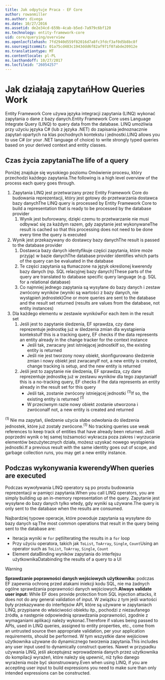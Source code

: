 ```yaml
---
title: Jak odpytuje Praca - EF Core
author: rowanmiller
ms.author: divega
ms.date: 10/27/2016
ms.assetid: de2e34cd-659b-4cab-b5ed-7a979c6bf120
ms.technology: entity-framework-core
uid: core/querying/overview
ms.openlocfilehash: 7fd2940d559f82016d7a8fc3fdcf3af0d5b8bc8f
ms.sourcegitcommit: 01a75cd483c1943ddd6f82af971f07abde20912e
ms.translationtype: MT
ms.contentlocale: pl-PL
ms.lasthandoff: 10/27/2017
ms.locfileid: "26054257"
---
```

# <a name="how-queries-work"></a><span data-ttu-id="1ef3f-102">Jak działają zapytań</span><span class="sxs-lookup"><span data-stu-id="1ef3f-102">How Queries Work</span></span>

<span data-ttu-id="1ef3f-103">Entity Framework Core używa języka integracji zapytania (LINQ) wykonać zapytania o dane z bazy danych.</span><span class="sxs-lookup"><span data-stu-id="1ef3f-103">Entity Framework Core uses Language Integrate Query (LINQ) to query data from the database.</span></span> <span data-ttu-id="1ef3f-104">LINQ umożliwia przy użyciu języka C# (lub z języka .NET) do zapisania jednoznacznie zapytań opartych na klas pochodnych kontekstu i jednostki.</span><span class="sxs-lookup"><span data-stu-id="1ef3f-104">LINQ allows you to use C# (or your .NET language of choice) to write strongly typed queries based on your derived context and entity classes.</span></span>

## <a name="the-life-of-a-query"></a><span data-ttu-id="1ef3f-105">Czas życia zapytania</span><span class="sxs-lookup"><span data-stu-id="1ef3f-105">The life of a query</span></span>

<span data-ttu-id="1ef3f-106">Poniżej znajduje się wysokiego poziomu Omówienie procesu, który przechodzi każdego zapytania.</span><span class="sxs-lookup"><span data-stu-id="1ef3f-106">The following is a high level overview of the process each query goes through.</span></span>

1. <span data-ttu-id="1ef3f-107">Zapytania LINQ jest przetwarzany przez Entity Framework Core do budowania reprezentacji, który jest gotowy do przetwarzania dostawca bazy danych</span><span class="sxs-lookup"><span data-stu-id="1ef3f-107">The LINQ query is processed by Entity Framework Core to build a representation that is ready to be processed by the database provider</span></span>
   1. <span data-ttu-id="1ef3f-108">Wynik jest buforowany, dzięki czemu to przetwarzanie nie musi odbywać się za każdym razem, gdy zapytanie jest wykonywane</span><span class="sxs-lookup"><span data-stu-id="1ef3f-108">The result is cached so that this processing does not need to be done every time the query is executed</span></span>
2. <span data-ttu-id="1ef3f-109">Wynik jest przekazywany do dostawcy bazy danych</span><span class="sxs-lookup"><span data-stu-id="1ef3f-109">The result is passed to the database provider</span></span>
   1. <span data-ttu-id="1ef3f-110">Dostawca bazy danych identyfikuje części zapytania, które może przyjąć w bazie danych</span><span class="sxs-lookup"><span data-stu-id="1ef3f-110">The database provider identifies which parts of the query can be evaluated in the database</span></span>
   2. <span data-ttu-id="1ef3f-111">Te części zapytania są tłumaczone na język określonej kwerendy bazy danych (np. SQL relacyjnej bazy danych)</span><span class="sxs-lookup"><span data-stu-id="1ef3f-111">These parts of the query are translated to database specific query language (e.g. SQL for a relational database)</span></span>
   3. <span data-ttu-id="1ef3f-112">Co najmniej jednego zapytania są wysyłane do bazy danych i zestaw zwrócony wyników (wyniki są wartości z bazy danych, nie wystąpień jednostek)</span><span class="sxs-lookup"><span data-stu-id="1ef3f-112">One or more queries are sent to the database and the result set returned (results are values from the database, not entity instances)</span></span>
3. <span data-ttu-id="1ef3f-113">Dla każdego elementu w zestawie wyników</span><span class="sxs-lookup"><span data-stu-id="1ef3f-113">For each item in the result set</span></span>
   1. <span data-ttu-id="1ef3f-114">Jeśli jest to zapytanie śledzenia, EF sprawdza, czy dane reprezentuje jednostkę już w śledzenia zmian dla wystąpienia kontekstu</span><span class="sxs-lookup"><span data-stu-id="1ef3f-114">If this is a tracking query, EF checks if the data represents an entity already in the change tracker for the context instance</span></span>
      * <span data-ttu-id="1ef3f-115">Jeśli tak, zwracany jest istniejącej jednostki</span><span class="sxs-lookup"><span data-stu-id="1ef3f-115">If so, the existing entity is returned</span></span>
      * <span data-ttu-id="1ef3f-116">Jeśli nie jest tworzony nowy obiekt, skonfigurowano śledzenie zmian i nowy obiekt jest zwracany</span><span class="sxs-lookup"><span data-stu-id="1ef3f-116">If not, a new entity is created, change tracking is setup, and the new entity is returned</span></span>
   2. <span data-ttu-id="1ef3f-117">Jeśli jest to zapytanie nie śledzenia, EF sprawdza, czy dane reprezentuje jednostkę już w zestawu wyników dla tego zapytania</span><span class="sxs-lookup"><span data-stu-id="1ef3f-117">If this is a no-tracking query, EF checks if the data represents an entity already in the result set for this query</span></span>
      * <span data-ttu-id="1ef3f-118">Jeśli tak, zostanie zwrócony istniejącej jednostki <sup>(1)</sup></span><span class="sxs-lookup"><span data-stu-id="1ef3f-118">If so, the existing entity is returned <sup>(1)</sup></span></span>
      * <span data-ttu-id="1ef3f-119">W przeciwnym razie nowy obiekt zostanie utworzona i zwrócona</span><span class="sxs-lookup"><span data-stu-id="1ef3f-119">If not, a new entity is created and returned</span></span>

<span data-ttu-id="1ef3f-120"><sup>(1) </sup> Nie ma zapytań, śledzenie użycia słabe odwołania do śledzenia jednostek, które już zostały zwrócone.</span><span class="sxs-lookup"><span data-stu-id="1ef3f-120"><sup>(1)</sup> No tracking queries use weak references to keep track of entities that have already been returned.</span></span> <span data-ttu-id="1ef3f-121">Jeśli poprzedni wynik o tej samej tożsamości wykracza poza zakres i wyrzucanie elementów bezużytecznych działa, możesz uzyskać nowego wystąpienia jednostki.</span><span class="sxs-lookup"><span data-stu-id="1ef3f-121">If a previous result with the same identity goes out of scope, and garbage collection runs, you may get a new entity instance.</span></span>

## <a name="when-queries-are-executed"></a><span data-ttu-id="1ef3f-122">Podczas wykonywania kwerendy</span><span class="sxs-lookup"><span data-stu-id="1ef3f-122">When queries are executed</span></span>

<span data-ttu-id="1ef3f-123">Podczas wywoływania LINQ operatory są po prostu budowania reprezentacji w pamięci zapytania.</span><span class="sxs-lookup"><span data-stu-id="1ef3f-123">When you call LINQ operators, you are simply building up an in-memory representation of the query.</span></span> <span data-ttu-id="1ef3f-124">Zapytanie jest wysyłane do bazy danych tylko wtedy, gdy wyniki są używane.</span><span class="sxs-lookup"><span data-stu-id="1ef3f-124">The query is only sent to the database when the results are consumed.</span></span>

<span data-ttu-id="1ef3f-125">Najbardziej typowe operacje, które powoduje zapytania są wysyłane do bazy danych są:</span><span class="sxs-lookup"><span data-stu-id="1ef3f-125">The most common operations that result in the query being sent to the database are:</span></span>
* <span data-ttu-id="1ef3f-126">Iteracja wyniki w `for` pętli</span><span class="sxs-lookup"><span data-stu-id="1ef3f-126">Iterating the results in a `for` loop</span></span>
* <span data-ttu-id="1ef3f-127">Przy użyciu operatora, takich jak `ToList`, `ToArray`, `Single`, `Count`</span><span class="sxs-lookup"><span data-stu-id="1ef3f-127">Using an operator such as `ToList`, `ToArray`, `Single`, `Count`</span></span>
* <span data-ttu-id="1ef3f-128">Element dataBinding wyników zapytania do interfejsu użytkownika</span><span class="sxs-lookup"><span data-stu-id="1ef3f-128">Databinding the results of a query to a UI</span></span>

> [!WARNING]  
> <span data-ttu-id="1ef3f-129">**Sprawdzanie poprawności danych wejściowych użytkownika:** podczas EF zapewnia ochronę przed atakami iniekcji kodu SQL, nie ma żadnych ogólne sprawdzania poprawności danych wejściowych.</span><span class="sxs-lookup"><span data-stu-id="1ef3f-129">**Always validate user input:** While EF does provide protection from SQL injection attacks, it does not do any general validation of input.</span></span> <span data-ttu-id="1ef3f-130">W związku z tym jeśli wartości były przekazywane do interfejsów API, które są używane w zapytaniach LINQ, przypisane do właściwości obiektu itp., pochodzi z niezaufanego źródła, a następnie odpowiednią sprawdzania poprawności, zgodnie z wymaganiami aplikacji należy wykonać.</span><span class="sxs-lookup"><span data-stu-id="1ef3f-130">Therefore if values being passed to APIs, used in LINQ queries, assigned to entity properties, etc., come from an untrusted source then appropriate validation, per your application requirements, should be performed.</span></span> <span data-ttu-id="1ef3f-131">W tym wszystkie dane wejściowe użytkownika używane do dynamicznego tworzenia zapytania.</span><span class="sxs-lookup"><span data-stu-id="1ef3f-131">This includes any user input used to dynamically construct queries.</span></span> <span data-ttu-id="1ef3f-132">Nawet w przypadku używania LINQ, jeśli akceptujesz wprowadzenia danych przez użytkownika do kompilacji wyrażeń, które należy się upewnić, niż tylko danego wyrażenia może być skonstruowany.</span><span class="sxs-lookup"><span data-stu-id="1ef3f-132">Even when using LINQ, if you are accepting user input to build expressions you need to make sure than only intended expressions can be constructed.</span></span>
